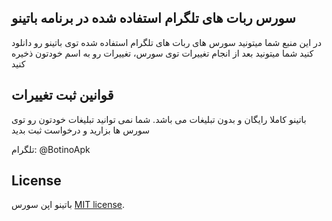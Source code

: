 
## سورس ربات های تلگرام استفاده شده در برنامه باتینو

در این منبع شما میتونید سورس های ربات های تلگرام استفاده شده توی باتینو رو دانلود کنید
شما میتونید بعد از انجام تغییرات توی سورس، تغییرات رو به اسم خودتون ذخیره کنید

## قوانین ثبت تغییرات
باتینو کاملا رایگان و بدون تبلیغات می باشد. شما نمی توانید تبلیغات خودتون رو توی سورس ها بزارید و درخواست ثبت بدید

تلگرام: @BotinoApk

## License
باتینو اپن سورس [MIT license](https://opensource.org/licenses/MIT).

